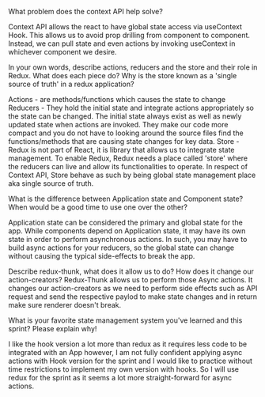 What problem does the context API help solve?

Context API allows the react to have global state access via useContext Hook. This allows us to avoid prop drilling from component to component. Instead, we can pull state and even actions by invoking useContext in whichever component we desire.

In your own words, describe actions, reducers and the store and their role in Redux. What does each piece do? Why is the store known as a 'single source of truth' in a redux application?

Actions - are methods/functions which causes the state to change Reducers - They hold the initial state and integrate actions appropriately so the state can be changed. The initial state always exist as well as newly updated state when actions are invoked. They make our code more compact and you do not have to looking around the source files find the functions/methods that are causing state changes for key data. Store - Redux is not part of React, it is library that allows us to integrate state management. To enable Redux, Redux needs a place called 'store' where the reducers can live and allow its functionalities to operate. In respect of Context API, Store behave as such by being global state management place aka single source of truth.


What is the difference between Application state and Component state? When would be a good time to use one over the other? 

Application state can be considered the primary and global state for the app. While components depend on Application state, it may have its own state in order to perform asynchronous actions. In such, you may have to build async actions for your reducers, so the global state can change without causing the typical side-effects to break the app.

Describe redux-thunk, what does it allow us to do? How does it change our action-creators? Redux-Thunk allows us to perform those Async actions. It changes our action-creators as we need to perform side effects such as API request and send the respective paylod to make state changes and in return make sure renderer doesn't break.

What is your favorite state management system you've learned and this sprint? Please explain why!

I like the hook version a lot more than redux as it requires less code to be integrated with an App however, I am not fully confident applying async actions with Hook version for the sprint and I would like to practice without time restrictions to implement my own version with hooks. So I will use redux for the sprint as it seems a lot more straight-forward for async actions.
